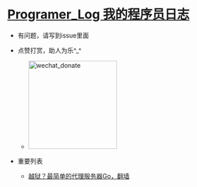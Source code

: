 # [Programer_Log 我的程序员日志](https://github.com/makelove/Programer_Log)


- 有问题，请写到issue里面

- 点赞打赏，助人为乐^_^
    - <img src="data/wechat_donate.jpg" width = "200" height = "200" alt="wechat_donate"  />


- 重要列表
    - [越狱？最简单的代理服务器Go，翻墙](2020/2-26-Go_Proxy_server)